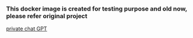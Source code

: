### This docker image is created for testing purpose and old now, please refer original project

[private chat GPT](https://github.com/imartinez/privateGPT)
